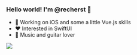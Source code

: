 ### Hello world! I'm @recherst 👋


- 🔭 Working on iOS and some a little Vue.js skills
- ❤️ Interested in SwiftUI
- 🎸 Music and guitar lover

<a align="right">
<img src="https://github-readme-stats.vercel.app/api?username=recherst&count_private=true&show_icons=true&hide_border=true&hide_title=true" />
</a>

